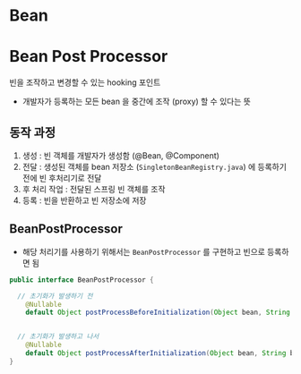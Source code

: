 # Bean

# Bean Post Processor

빈을 조작하고 변경할 수 있는 hooking 포인트

- 개발자가 등록하는 모든 bean 을 중간에 조작 (proxy) 할 수 있다는 뜻

## 동작 과정

1. 생성 : 빈 객체를 개발자가 생성함 (@Bean, @Component)
2. 전달 : 생성된 객체를 bean 저장소 (`SingletonBeanRegistry.java`) 에 등록하기 전에 빈 후처리기로 전달
3. 후 처리 작업 : 전달된 스프링 빈 객체를 조작
4. 등록 : 빈을 반환하고 빈 저장소에 저장

## BeanPostProcessor

- 해당 처리기를 사용하기 위해서는 `BeanPostProcessor` 를 구현하고 빈으로 등록하면 됨

```java
public interface BeanPostProcessor {

  // 초기화가 발생하기 전
	@Nullable
	default Object postProcessBeforeInitialization(Object bean, String beanName) throws BeansException;


  // 초기화가 발생하고 나서
	@Nullable
	default Object postProcessAfterInitialization(Object bean, String beanName) throws BeansException;
}
```
